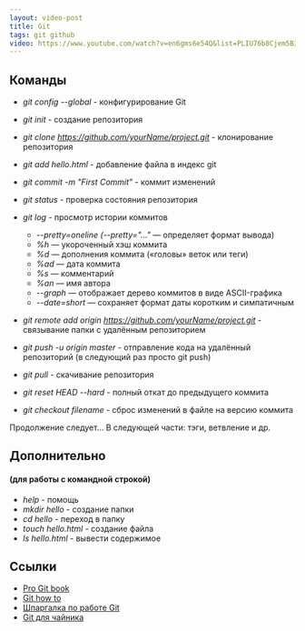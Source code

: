 ```yaml
---
layout: video-post
title: Git
tags: git github
video: https://www.youtube.com/watch?v=en6gms6e54Q&list=PLIU76b8Cjem5B3sufBJ_KFTpKkMEvaTQR&index=1
---
```


## Команды
- *git config --global* - конфигурирование Git
- *git init* - создание репозитория	
- *git clone https://github.com/yourName/project.git* - клонирование репозитория

- *git add hello.html* - добавление файла в индекс git
- *git commit -m "First Commit"* - коммит изменений
- *git status* - проверка состояния репозитория
- *git log* - просмотр истории коммитов
	- *--pretty=oneline (--pretty="..."* — определяет формат вывода)
	- *%h* — укороченный хэш коммита
	- *%d* — дополнения коммита («головы» веток или теги)
	- *%ad* — дата коммита
	- *%s* — комментарий
	- *%an* — имя автора
	- *--graph* — отображает дерево коммитов в виде ASCII-графика
	- *--date=short* — сохраняет формат даты коротким и симпатичным

- *git remote add origin https://github.com/yourName/project.git* - cвязывание папки с удалённым репозиторием
- *git push -u origin master* - отправление кода на удалённый репозиторий (в следующий раз просто git push)
- *git pull* - скачивание репозитория

- *git reset HEAD --hard* - полный откат до предыдущего коммита
- *git checkout filename* - сброс изменений в файле на версию коммита

Продолжение следует... В следующей части: тэги, ветвление и др.

## Дополнительно 
#### (для работы с командной строкой)
- *help* - помощь
- *mkdir hello* - создание папки
- *cd hello* - переход в папку
- *touch hello.html* - создание файла
- *ls hello.html* - вывести содержимое

## Ссылки
- [Pro Git book](https://git-scm.com/book/ru/v2)
- [Git how to](https://githowto.com/ru)
- [Шпаргалка по работе Git](http://eax.me/git-commands/)
- [Git для чайника](http://rgblog.ru/page/git-dlja-chajnika-komandy-kotorye-pomogut-nachat-rabotu)
